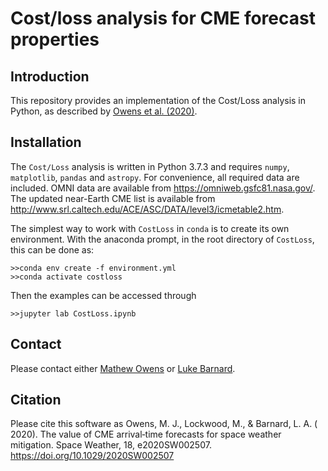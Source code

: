 # Cost/loss analysis for CME forecast properties

## Introduction

This repository provides an implementation of the Cost/Loss analysis in Python, as described by [Owens et al. (2020)](https://agupubs.onlinelibrary.wiley.com/doi/abs/10.1029/2020SW002507).

## Installation
The ``Cost/Loss`` analysis is written in Python 3.7.3 and requires ``numpy``, ``matplotlib``, ``pandas`` and ``astropy``. For convenience, all required data are included. OMNI data are available from https://omniweb.gsfc81.nasa.gov/. The updated near-Earth CME list is available from http://www.srl.caltech.edu/ACE/ASC/DATA/level3/icmetable2.htm.

The simplest way to work with ``CostLoss`` in ``conda`` is to create its own environment. With the anaconda prompt, in the root directory of ``CostLoss``, this can be done as:
```
>>conda env create -f environment.yml
>>conda activate costloss
``` 
Then the examples can be accessed through 
```
>>jupyter lab CostLoss.ipynb
```
## Contact
Please contact either [Mathew Owens](https://github.com/mathewjowens) or [Luke Barnard](https://github.com/lukebarnard). 

## Citation
Please cite this software as Owens, M. J., Lockwood, M., & Barnard, L. A. ( 2020). The value of CME arrival‐time forecasts for space weather mitigation. Space Weather, 18, e2020SW002507. https://doi.org/10.1029/2020SW002507
